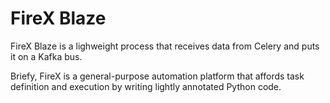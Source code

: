 # FireX Blaze

FireX Blaze is a lighweight process that receives data from Celery and puts it on a Kafka bus.


Briefy, FireX is a general-purpose automation platform that affords task definition and execution 
by writing lightly annotated Python code. 
